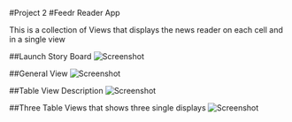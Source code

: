 #Project 2
#Feedr Reader App

This is a collection of Views that displays the news reader on each cell and in a single view

##Launch Story Board
![Screenshot](Project2/images/launchScreen.png)

##General View
![Screenshot](Project2/images/generalView.png)

##Table View Description
![Screenshot](Project2/images/tableView-description.png)

##Three Table Views that shows three single displays
![Screenshot](Project2/images/threeviews.png)
